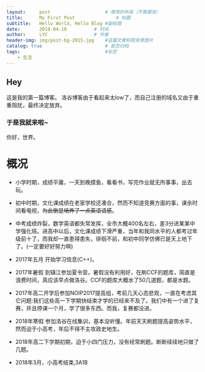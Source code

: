 ```yaml
---
layout:     post   				    # 使用的布局（不需要改）
title:      My First Post 				# 标题 
subtitle:   Hello World, Hello Blog #副标题
date:       2018-04-10			# 时间
author:     LYC					# 作者
header-img: img/post-bg-2015.jpg 	#这篇文章标题背景图片
catalog: true 						# 是否归档
tags:								#标签
    - 生活
---
```


## Hey
这是我的第一篇博客。
洛谷博客由于看起来太low了，而自己注册的域名又由于重重阻扰，最终决定放弃。

### 于是我就来啦~
你好，世界。

# 概况

- 小学时期，成绩平庸，一天到晚摸鱼，看看书，写完作业就无所事事，出去玩。

- 初中时期，文化课成绩在老家学校还凑合，然而不知道竞赛方面的事，课余时间看电视，~~为此倒是培养了一点英语语感~~。

- 中考成绩炸裂，数学英语都失常发挥，全市大概400名左右，差3分进某某中学强化班。进高中以后，文化课成绩下滑严重，当年和我同水平的人都考过年级前十了，而我却一直患得患失，徘徊不前，和初中同学仿佛已是天上地下了。(一定要好好努力啊)

- 2017年五月 开始学习信息(C++)。

- 2017年暑假 到镇江参加夏令营。暑假没有利用好，在刷CCF的题库，简直是浪费时间，真应该早点做洛谷。CCF的题库大概水了50几道题，都是水题。

- 2017年高二开学后参加NOIP2017提高组，考前几天心态悲观，一直在考虑其它问题:我们这些高一下学期快结束才学的已经来不及了。我们中有一个进了复赛，并且停课一个月，学了很多东西。而我，复赛都没进。

- 2018年寒假 参加洛谷在线集训，基本没听懂。年前天天刷题提高姿势水平，然而迫于小高考，年后不得不主攻政史地生。

- 2018年高二下学期初期，迫于小四门压力，没有经常刷题。断断续续地只做了几题。

- 2018年3月，小高考结束,3A1B

